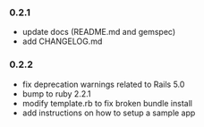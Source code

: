 ### 0.2.1

* update docs (README.md and gemspec)
* add CHANGELOG.md

### 0.2.2

* fix deprecation warnings related to Rails 5.0
* bump to ruby 2.2.1
* modify template.rb to fix broken bundle install
* add instructions on how to setup a sample app
